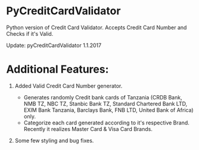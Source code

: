 # PyCreditCardValidator
Python version of Credit Card Validator. Accepts Credit Card Number and Checks if it's Valid. 

Update: pyCreditCardValidator 1.1.2017

# Additional Features:

1) Added Valid Credit Card Number generator.
    - Generates randomly Credit bank cards of Tanzania (CRDB Bank, NMB TZ, NBC TZ, Stanbic Bank TZ, Standard Chartered Bank LTD, EXIM Bank Tanzania, Barclays Bank, FNB LTD, United Bank of Africa) only.
    - Categorize each card generated according to it's respective Brand. Recently it realizes Master Card & Visa Card Brands. 

2) Some few styling and bug fixes.

